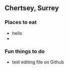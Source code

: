 ## Chertsey, Surrey

### Places to eat

- hello
- 
### Fun things to do

- test editing file on Github
